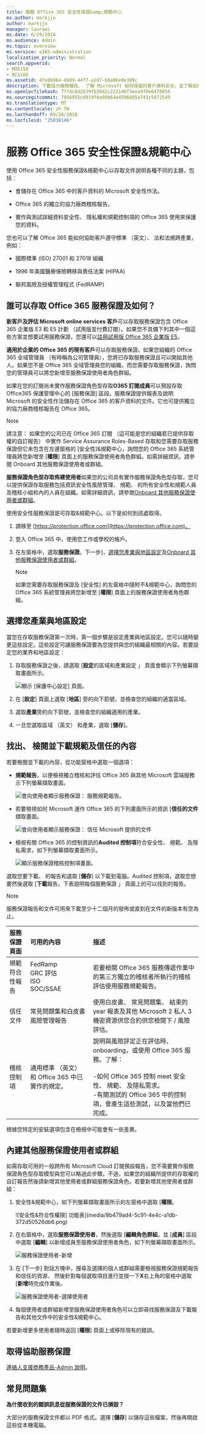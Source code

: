 ```yaml
---
title: 服務 Office 365 安全性保證&amp;規範中心
ms.author: markjjo
author: markjjo
manager: laurawi
ms.date: 6/29/2018
ms.audience: Admin
ms.topic: overview
ms.service: o365-administration
localization_priority: Normal
search.appverid:
- MOE150
- BCS160
ms.assetid: 47e8b964-4b09-44f7-a2d7-b8a06e8e389c
description: 下載協力廠商稽核、 了解 Microsoft 如何保留的客戶資料安全，並了解如何您可以遵守 ISO、 HIPAA、 FINRA 及 FedRAMP 當您使用 Office 365。
ms.openlocfilehash: 77fdc042639fb30d2c222148f3eea9f0e6470856
ms.sourcegitcommit: 7956955cd919f6e00b64e4506605a743c5872549
ms.translationtype: MT
ms.contentlocale: zh-TW
ms.lasthandoff: 09/26/2018
ms.locfileid: "25038146"
---
```

# <a name="service-assurance-in-the-office-365-security-amp-compliance-center"></a>服務 Office 365 安全性保證&amp;規範中心

使用 Office 365 安全性服務保證&amp;規範中心以存取文件說明各種不同的主題，包括： 
  
- 會儲存在 Office 365 中的客戶資料的 Microsoft 安全性作法。 
    
- Office 365 的獨立的協力廠商稽核報告。 
    
- 實作與測試詳細資料安全性、 隱私權和規範控制項的 Office 365 使用來保護您的資料。 
    
您也可以了解 Office 365 能如何協助客戶遵守標準 （英文）、 法和法規跨產業，例如：
  
-  國際標準 (ISO) 27001 和 27018 組織 
    
- 1996 年美國醫療保險轉移與責任法案 (HIPAA)
    
- 聯邦風險及授權管理程式 (FedRAMP)
    
## <a name="who-can-access-office-365-service-assurance-and-how"></a>誰可以存取 Office 365 服務保證及如何？

 **新客戶及評估 Microsoft online services 客戶**可以存取服務保證包含 Office 365 企業版 E3 和 E5 計劃 （試用版並付費訂閱）。如果您不具備下列其中一個這些方案並想要試用服務保證，您還可以[註冊試用版 Office 365 企業版 E5](https://go.microsoft.com/fwlink/p/?LinkID=698279)。 
  
 **適用於企業的 Office 365 的現有客戶**可以存取服務保證。如果您組織的 Office 365 全域管理員 （有時稱為公司管理員），您將已存取服務保證且可以開始其他人。如果您不是 Office 365 全域管理員您的組織，而您需要存取服務保證，詢問您的管理員可以將您新增至服務保證使用者角色群組。 
  
 如果在您的訂閱尚未實作服務保證角色型存取**O365 訂閱成員**可以預設存取 Office365 保護管理中心的 [服務保證] 區段。服務保證提供報表及說明 Microsoft 的安全性作法儲存在 Office 365 的客戶資料的文件。它也可提供獨立的協力廠商稽核報告在 Office 365。 
  
> [!NOTE]
> 請注意： 如果您的公司已在 Office 365 訂閱 （這可能是您的組織若已提供存取權的自訂報告） 中實作 Service Assurance Roles-Based 存取和您需要存取服務保證但它未包含在左邊窗格的 [安全性]&amp;規範中心，詢問您的 Office 365 系統管理員將您新增至 [**權限**] 頁面上的服務保證使用者角色群組。如需詳細資訊，請參閱 Onboard 其他服務保證使用者或群組。 
  
 **服務保證角色型存取佈建使用者**如果您的公司具有實作服務保證角色型存取，您可以提供保證存取服務包括資訊安全性風險管理、 規範、 的所有安全性和規範人員及稽核小組和內的人員在組織。如需詳細資訊，請參閱[Onboard 其他服務保證使用者或群組](service-assurance.md#addother)。
  
使用安全性服務保證是可存取&amp;規範中心。以下是如何到該處取得。
  
1. 請移至 [https://protection.office.com](https://protection.office.com)。
    
2. 登入 Office 365 中，使用您工作或學校的帳戶。 
    
3. 在左窗格中，選取**服務保證**。下一步]，[選擇您產業與地區設定](service-assurance.md#Chooseyourindustryregional)及[Onboard 其他服務保證使用者或群組](service-assurance.md#addother)。
    
    > [!NOTE]
    > 如果您需要存取服務保證及 [安全性] 的左窗格中隨附不&amp;規範中心，詢問您的 Office 365 系統管理員將您新增至 [**權限**] 頁面上的服務保證使用者角色群組。 
  
## <a name="choose-your-industry-and-regional-settings"></a>選擇您產業與地區設定
<a name="Chooseyourindustryregional"> </a>

當您在存取服務保證第一次時，第一個步驟是設定產業與地區設定。您可以隨時變更這些設定。這些設定可讓服務保證要為您提供與您的組織最相關的內容。若要設定您的業界和地區設定：
  
1. 存取服務保證之後，請選取 [**設定**的區域和產業設定 」 頁面會顯示下列螢幕擷取畫面所示。 
    
    ![顯示 [保護中心設定] 頁面。](media/101716e8-9c0a-4839-a2c0-f6aacf64eb9d.png)
  
2. 在 [**設定**] 頁面上選取 [**地區**] 旁的向下箭號，並檢查您的組織的適當區域。 
    
3. 選取**產業**旁的向下箭號，並檢查您的組織適用的產業。 
    
4. 一旦您選取區域 （英文） 和產業，選取 [**儲存**]。
    
## <a name="find-review-and-download-compliance-and-trust-content"></a>找出、 檢閱並下載規範及信任的內容
<a name="Chooseyourindustryregional"> </a>

若要檢閱並下載的內容，從功能窗格中選取一個選項：
  
- **規範報告**，以便檢視獨立稽核和評估 Office 365 與其他 Microsoft 雲端服務示下列螢幕擷取畫面。 
    
    ![會向使用者顯示服務保證： 服務規範報告。](media/149f2181-a558-4963-85e5-8d5ebc7cdac8.png)
  
- 若要檢視如何 Microsoft 運作 Office 365 的下列畫面所示的資訊 [**信任的文件**擷取畫面。 
    
    ![會向使用者顯示服務保證： 信任 Microsoft 提供的文件](media/5dd4e89a-25a2-45e7-8d6c-a5c5b9237327.png)
  
- 檢視有關 Office 365 的控制資訊的**Audited 控制項**符合安全性、 規範、 及隱私需求，如下列螢幕擷取畫面所示。 
    
    ![顯示服務保證稽核控制項畫面。](media/4baf252b-603d-45e0-af12-32616154df65.png)
  
選取您要下載、 的報告和選取 [**儲存**] 以下載到電腦。Audited 控制項，選取您想要然後選取 [**下載**報告。下表說明每個服務保證 」 頁面上的可以找到的報告。 
  
> [!NOTE]
> 服務保證報告和文件可用來下載至少十二個月的發佈或直到在文件的新版本有空為止。 
  
|**服務保證頁面**|**可用的內容**|**描述**|
|:-----|:-----|:-----|
|規範符合性報告  <br/> | FedRamp  <br/>  GRC 評估  <br/>  ISO  <br/>  SOC/SSAE  <br/> |若要檢閱 Office 365 服務傳遞作業中的第三方獨立的稽核者所執行的稽核評估使用服務規範報告。  <br/> |
|信任文件  <br/> | 常見問題集和白皮書  <br/>  風險管理報告  <br/> |使用白皮書、 常見問題集、 結束的 year 報表及其他 Microsoft 2 私人 3 機密資源供您合約供您檢閱下 / 風險評估。  <br/> |
|稽核控制項  <br/> |通用標準 （英文） 和 Office 365 中已實作的規定。  <br/> | 說明與風險評定正在評估時、 onboarding，或使用 Office 365 服務。了解：  <br/> <br/>-如何 Office 365 控制 meet 安全性、 規範、 及隱私需求。  <br/>-有關測試的 Office 365 中的控制項，會產生這些測試，以及當他們已完成。  <br/> |
   
根據您特定的安裝選項包含在檢視中可能會有一些差異。
  
## <a name="onboard-other-service-assurance-users-or-groups"></a>內建其他服務保證使用者或群組
<a name="addother"> </a>

如需存取可用的一般跨所有 Microsoft Cloud 訂閱預設報告，您不需要實作服務保證角色型存取模型與您可以略過此步驟。不過，如果您的組織所提供的存取權的自訂報告然後請新增其他使用者或群組服務保證角色。若要新增其他使用者或群組：
  
1. 安全性&amp;規範中心，如下列螢幕擷取畫面所示的左窗格中選取 [**權限**。 
    
    ![安全性&amp;符合性權限] 功能表](media/8b479ad4-5c91-4e4c-a1db-372d50526db6.png)
  
2. 在右窗格中，選取**服務保證使用者**，然後選取 [**編輯角色群組**，並 [**成員**] 區段中選取 [**編輯**] 以新增成員至服務保證使用者角色，如下列螢幕擷取畫面所示。 
    
    ![服務保證使用者-新增](media/c8b1978e-9b6e-4200-860a-a1704f8e2355.png)
  
3. 在 [下一步] 對話方塊中，搜尋及選擇的個人或群組需要檢視服務保證規範報告和信任的資源、 然後針對每個選取項目進行並按一下**X**右上角的窗格中選取 [**新增**時完成作業後。 
    
    ![服務保證使用者-選擇使用者](media/33f13ef6-1e10-4d49-af06-8e1ad5ffbfba.png)
  
4. 每個使用者或群組新增至服務保證使用者角色可以立即尋找服務保證及下載報告和其他文件中的安全性&amp;規範中心。
    
若要新增更多使用者隨時返回 [**權限**] 頁面上或移除現有的錯誤。 
  
## <a name="get-help-with-service-assurance"></a>取得協助服務保證
<a name="addother"> </a>

[連絡人支援商務產品-Admin 說明](https://support.office.com/article/32a17ca7-6fa0-4870-8a8d-e25ba4ccfd4b)。
  
## <a name="frequently-asked-questions"></a>常見問題集
<a name="addother"> </a>

 **為什麼收到的錯誤訊息從服務保證的文件已損毀？**
  
大部分的服務保證文件都以 PDF 格式。選擇 [**儲存**] 以儲存這些檔案，然後再開啟這些從本機電腦。 
